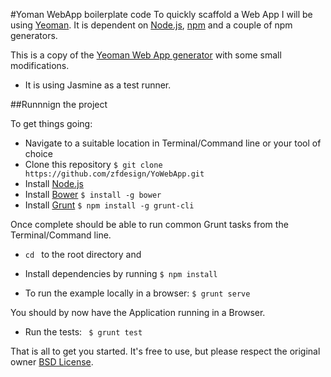 #Yoman WebApp boilerplate code
To quickly scaffold a Web App I will be using [Yeoman](http://yeoman.io/). It is dependent on [Node.js](https://docs.npmjs.com/), [npm]() and a couple of npm generators.

This is a copy of the [Yeoman Web App generator](https://github.com/yeoman/generator-webapp) with some small modifications. 
* It is using Jasmine as a test runner.

##Runnnign the project

To get things going:

* Navigate to a suitable location in Terminal/Command line or your tool of choice
* Clone this repository ```$ git clone https://github.com/zfdesign/YoWebApp.git```
* Install [Node.js](https://docs.npmjs.com/getting-started/installing-node)
* Install [Bower](https://www.npmjs.com/package/bower) ```$ install -g bower```
* Install [Grunt](http://gruntjs.com/getting-started) ```$ npm install -g grunt-cli```

Once complete should be able to run common Grunt tasks from the Terminal/Command line.

* ```cd ``` to the root directory and
* Install dependencies by running ```$ npm install```

* To run the example locally in a browser: ```$ grunt serve```

You should by now have the Application running in a Browser.

* Run the tests: ``` $ grunt test```

That is all to get you started. It's free to use, but please respect the original owner [BSD License](http://opensource.org/licenses/bsd-license.php). 
